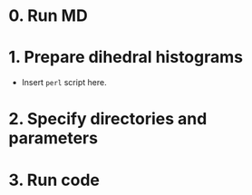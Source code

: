 # 0. Run MD

# 1. Prepare dihedral histograms
- Insert `perl` script here.

# 2. Specify directories and parameters

# 3. Run code
